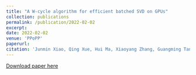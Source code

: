 ```yaml
---
title: "A W-cycle algorithm for efficient batched SVD on GPUs"
collection: publications
permalink: /publication/2022-02-02
excerpt:
date: 2022-02-02
venue: 'PPoPP'
paperurl:
citation: 'Junmin Xiao, Qing Xue, Hui Ma, Xiaoyang Zhang, Guangming Tan. &quot;A W-cycle algorithm for efficient batched SVD on GPUs.&quot; <i>ACM SIGPLAN Symposium on Principles and Practice of Parallel Programming (PPoPP), 2022</i>'
---
```


[Download paper here](http://tanniu.github.io/files/paper16.pdf)
